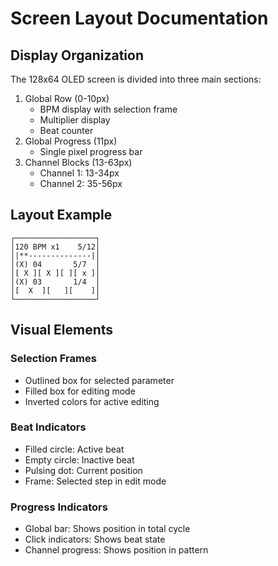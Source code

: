 # Screen Layout Documentation

## Display Organization

The 128x64 OLED screen is divided into three main sections:

1. Global Row (0-10px)
   - BPM display with selection frame
   - Multiplier display
   - Beat counter
2. Global Progress (11px)
   - Single pixel progress bar
3. Channel Blocks (13-63px)
   - Channel 1: 13-34px
   - Channel 2: 35-56px

## Layout Example

```
┌──────────────────┐
│120 BPM x1    5/12│
│|**--------------|│
│(X) 04       5/7  │
│[ X ][ X ][ ][ x ]│
│(X) 03       1/4  │
│[  X  ][   ][    ]│
└──────────────────┘
```

## Visual Elements

### Selection Frames

- Outlined box for selected parameter
- Filled box for editing mode
- Inverted colors for active editing

### Beat Indicators

- Filled circle: Active beat
- Empty circle: Inactive beat
- Pulsing dot: Current position
- Frame: Selected step in edit mode

### Progress Indicators

- Global bar: Shows position in total cycle
- Click indicators: Shows beat state
- Channel progress: Shows position in pattern

